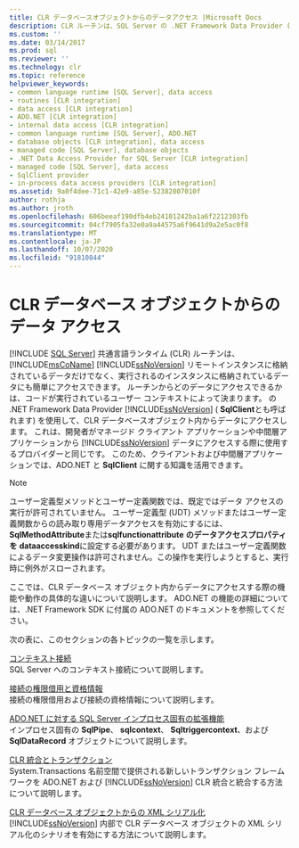 ```yaml
---
title: CLR データベースオブジェクトからのデータアクセス |Microsoft Docs
description: CLR ルーチンは、SQL Server の .NET Framework Data Provider (SqlClient とも呼ばれます) を使用して、CLR データベースオブジェクト内からデータにアクセスできます。
ms.custom: ''
ms.date: 03/14/2017
ms.prod: sql
ms.reviewer: ''
ms.technology: clr
ms.topic: reference
helpviewer_keywords:
- common language runtime [SQL Server], data access
- routines [CLR integration]
- data access [CLR integration]
- ADO.NET [CLR integration]
- internal data access [CLR integration]
- common language runtime [SQL Server], ADO.NET
- database objects [CLR integration], data access
- managed code [SQL Server], database objects
- .NET Data Access Provider for SQL Server [CLR integration]
- managed code [SQL Server], data access
- SqlClient provider
- in-process data access providers [CLR integration]
ms.assetid: 9a0f4dee-71c1-42e9-a85e-52382807010f
author: rothja
ms.author: jroth
ms.openlocfilehash: 606beeaf190dfb4eb24101242ba1a6f2212303fb
ms.sourcegitcommit: 04cf7905fa32e0a9a44575a6f9641d9a2e5ac0f8
ms.translationtype: MT
ms.contentlocale: ja-JP
ms.lasthandoff: 10/07/2020
ms.locfileid: "91810844"
---
```

# <a name="data-access-from-clr-database-objects"></a>CLR データベース オブジェクトからのデータ アクセス
[!INCLUDE [SQL Server](../../../includes/applies-to-version/sqlserver.md)]
  共通言語ランタイム (CLR) ルーチンは、 [!INCLUDE[msCoName](../../../includes/msconame-md.md)] [!INCLUDE[ssNoVersion](../../../includes/ssnoversion-md.md)] リモートインスタンスに格納されているデータだけでなく、実行されるのインスタンスに格納されているデータにも簡単にアクセスできます。 ルーチンからどのデータにアクセスできるかは、コードが実行されているユーザー コンテキストによって決まります。 の .NET Framework Data Provider [!INCLUDE[ssNoVersion](../../../includes/ssnoversion-md.md)] ( **SqlClient**とも呼ばれます) を使用して、CLR データベースオブジェクト内からデータにアクセスします。 これは、開発者がマネージド クライアント アプリケーションや中間層アプリケーションから [!INCLUDE[ssNoVersion](../../../includes/ssnoversion-md.md)] データにアクセスする際に使用するプロバイダーと同じです。 このため、クライアントおよび中間層アプリケーションでは、ADO.NET と **SqlClient** に関する知識を活用できます。  
  
> [!NOTE]  
>  ユーザー定義型メソッドとユーザー定義関数では、既定ではデータ アクセスの実行が許可されていません。 ユーザー定義型 (UDT) メソッドまたはユーザー定義関数からの読み取り専用データアクセスを有効にするには、 **SqlMethodAttribute**または**sqlfunctionattribute** **のデータアクセスプロパティを** **dataaccesskind**に設定する必要があります。 UDT またはユーザー定義関数によるデータ変更操作は許可されません。この操作を実行しようとすると、実行時に例外がスローされます。  
  
 ここでは、CLR データベース オブジェクト内からデータにアクセスする際の機能や動作の具体的な違いについて説明します。 ADO.NET の機能の詳細については、.NET Framework SDK に付属の ADO.NET のドキュメントを参照してください。  
  
 次の表に、このセクションの各トピックの一覧を示します。  
  
 [コンテキスト接続](../../../relational-databases/clr-integration/data-access/context-connection.md)  
 SQL Server へのコンテキスト接続について説明します。  
  
 [接続の権限借用と資格情報](../../../relational-databases/clr-integration/data-access/impersonation-and-credentials-for-connections.md)  
 接続の権限借用および接続の資格情報について説明します。  
  
 [ADO.NET に対する SQL Server インプロセス固有の拡張機能](../../../relational-databases/clr-integration-data-access-in-process-ado-net/sql-server-in-process-specific-extensions-to-ado-net.md)  
 インプロセス固有の **SqlPipe**、 **sqlcontext**、 **Sqltriggercontext**、および **SqlDataRecord** オブジェクトについて説明します。  
  
 [CLR 統合とトランザクション](../../../relational-databases/clr-integration-data-access-transactions/clr-integration-and-transactions.md)  
 System.Transactions 名前空間で提供される新しいトランザクション フレームワークを ADO.NET および [!INCLUDE[ssNoVersion](../../../includes/ssnoversion-md.md)] CLR 統合と統合する方法について説明します。  
  
 [CLR データベース オブジェクトからの XML シリアル化](/dotnet/standard/serialization/introducing-xml-serialization)  
 [!INCLUDE[ssNoVersion](../../../includes/ssnoversion-md.md)] 内部で CLR データベース オブジェクトの XML シリアル化のシナリオを有効にする方法について説明します。  
  
